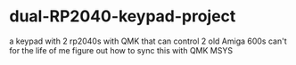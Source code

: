 # dual-RP2040-keypad-project
a keypad with 2 rp2040s with QMK that can control 2 old Amiga 600s
can't for the life of me figure out how to sync this with QMK MSYS
